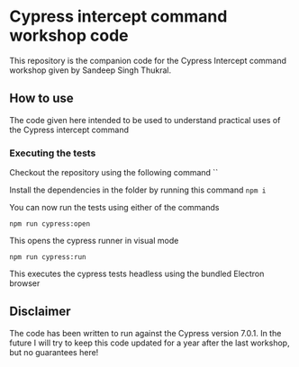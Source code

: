 # Cypress intercept command workshop code

This repository is the companion code for the Cypress Intercept command workshop given by Sandeep Singh Thukral.

## How to use

The code given here intended to be used to understand practical uses of the Cypress intercept command

### Executing the tests
Checkout the repository using the following command 
``

Install the dependencies in the folder by running this command
`npm i`

You can now run the tests using either of the commands

`npm run cypress:open`

This opens the cypress runner in visual mode

`npm run cypress:run`

This executes the cypress tests headless using the bundled Electron browser

## Disclaimer
The code has been written to run against the Cypress version 7.0.1. In the future I will try to keep this code updated for a year after the last workshop, but no guarantees here!